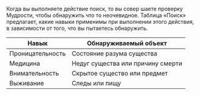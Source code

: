 Когда вы выполняете действие поиск, то вы совер шаете проверку Мудрости, чтобы обнаружить что то неочевидное. Таблица «Поиск» предлагает, какие навыки применимы при выполнении этого действия, в зависимости от того, что вы пытаетесь обнаружить.

| Навык            | Обнаруживаемый объект             |
| ---------------- | --------------------------------- |
| Проницательность | Состояние разума существа         |
| Медицина         | Недуг существа или причину смерти |
| Внимательность   | Скрытое существо или предмет      |
| Выживание        | Следы или пищу                    |

   